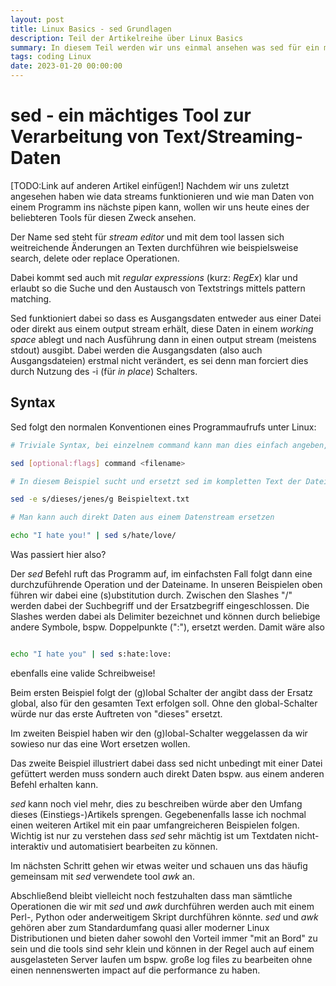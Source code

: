 ```yaml
---
layout: post
title: Linux Basics - sed Grundlagen
description: Teil der Artikelreihe über Linux Basics
summary: In diesem Teil werden wir uns einmal ansehen was sed für ein mächtiges tool sein kann
tags: coding Linux
date: 2023-01-20 00:00:00
---
```


# sed - ein mächtiges Tool zur Verarbeitung von Text/Streaming-Daten

[TODO:Link auf anderen Artikel einfügen!] Nachdem wir uns zuletzt angesehen haben wie data streams funktionieren und wie man Daten von einem Programm ins nächste pipen kann, wollen wir uns heute eines der beliebteren Tools für diesen Zweck ansehen. 

Der Name sed steht für *stream editor* und mit dem tool lassen sich weitreichende Änderungen an Texten durchführen wie beispielsweise search, delete oder replace Operationen. 

Dabei kommt sed auch mit *regular expressions* (kurz: *RegEx*) klar und erlaubt so die Suche und den Austausch von Textstrings mittels pattern matching.

Sed funktioniert dabei so dass es Ausgangsdaten entweder aus einer Datei oder direkt aus einem output stream erhält, diese Daten in einem *working space* ablegt und nach Ausführung dann in einen output stream (meistens stdout) ausgibt. Dabei werden die Ausgangsdaten (also auch Ausgangsdateien) erstmal nicht verändert, es sei denn man forciert dies durch Nutzung des -i (für *in place*) Schalters.

## Syntax

Sed folgt den normalen Konventionen eines Programmaufrufs unter Linux:

```Bash
# Triviale Syntax, bei einzelnem command kann man dies einfach angeben, bei mehreren Operationen muss man den -e Schalter vorsetzen

sed [optional:flags] command <filename>

# In diesem Beispiel sucht und ersetzt sed im kompletten Text der Datei Beispieltext.txt das Wort "dieses" durch "jenes"

sed -e s/dieses/jenes/g Beispieltext.txt

# Man kann auch direkt Daten aus einem Datenstream ersetzen

echo "I hate you!" | sed s/hate/love/
```

Was passiert hier also?

Der *sed* Befehl ruft das Programm auf, im einfachsten Fall folgt dann eine durchzuführende Operation und der Dateiname. 
In unseren Beispielen oben führen wir dabei eine (s)ubstitution durch. Zwischen den Slashes "/" werden dabei der Suchbegriff und der Ersatzbegriff eingeschlossen. Die Slashes werden dabei als Delimiter bezeichnet und können durch beliebige andere Symbole, bspw. Doppelpunkte (":"), ersetzt werden. Damit wäre also

```Bash

echo "I hate you" | sed s:hate:love:

```

ebenfalls eine valide Schreibweise!

Beim ersten Beispiel folgt der (g)lobal Schalter der angibt dass der Ersatz global, also für den gesamten Text erfolgen soll. Ohne den global-Schalter würde nur das erste Auftreten von "dieses" ersetzt. 

Im zweiten Beispiel haben wir den (g)lobal-Schalter weggelassen da wir sowieso nur das eine Wort ersetzen wollen. 

Das zweite Beispiel illustriert dabei dass sed nicht unbedingt mit einer Datei gefüttert werden muss sondern auch direkt Daten bspw. aus einem anderen Befehl erhalten kann.

*sed* kann noch viel mehr, dies zu beschreiben würde aber den Umfang dieses (Einstiegs-)Artikels sprengen. Gegebenenfalls lasse ich nochmal einen weiteren Artikel mit ein paar umfangreicheren Beispielen folgen. Wichtig ist nur zu verstehen dass *sed* sehr mächtig ist um Textdaten nicht-interaktiv und automatisiert bearbeiten zu können.

Im nächsten Schritt gehen wir etwas weiter und schauen uns das häufig gemeinsam mit *sed* verwendete tool *awk* an. 

Abschließend bleibt vielleicht noch festzuhalten dass man sämtliche Operationen die wir mit *sed* und *awk* durchführen werden auch mit einem Perl-, Python oder anderweitigem Skript durchführen könnte. *sed* und *awk* gehören aber zum Standardumfang quasi aller moderner Linux Distributionen und bieten daher sowohl den Vorteil immer "mit an Bord" zu sein und die tools sind sehr klein und können in der Regel auch auf einem ausgelasteten Server laufen um bspw. große log files zu bearbeiten ohne einen nennenswerten impact auf die performance zu haben.


